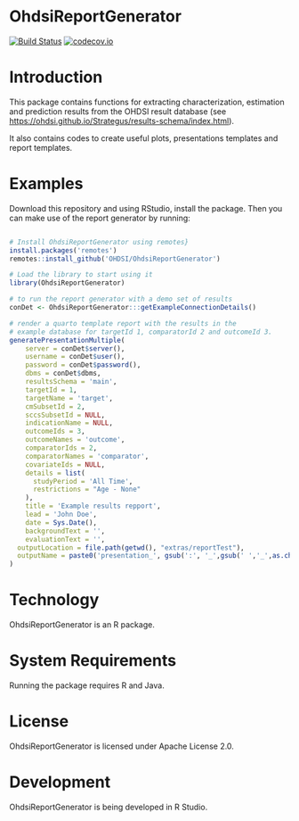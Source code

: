 # OhdsiReportGenerator

[![Build Status](https://github.com/OHDSI/OhdsiReportGenerator/workflows/R-CMD-check/badge.svg)](https://github.com/OHDSI/OhdsiReportGenerator/actions?query=workflow%3AR-CMD-check+branch%3Amain)
[![codecov.io](https://codecov.io/github/OHDSI/OhdsiReportGenerator/coverage.svg?branch=main)](https://app.codecov.io/github/OHDSI/OhdsiReportGenerator?branch=main)

# Introduction

This package contains functions for extracting characterization, estimation and prediction results from the OHDSI result database (see <https://ohdsi.github.io/Strategus/results-schema/index.html>).

It also contains codes to create useful plots, presentations templates and report templates.

# Examples

Download this repository and using RStudio, install the package. Then you can make use of the report generator by running:

``` r

# Install OhdsiReportGenerator using remotes}
install.packages('remotes')
remotes::install_github('OHDSI/OhdsiReportGenerator')

# Load the library to start using it
library(OhdsiReportGenerator)

# to run the report generator with a demo set of results
conDet <- OhdsiReportGenerator:::getExampleConnectionDetails()

# render a quarto template report with the results in the 
# example database for targetId 1, comparatorId 2 and outcomeId 3.
generatePresentationMultiple(
    server = conDet$server(),
    username = conDet$user(),
    password = conDet$password(),
    dbms = conDet$dbms,
    resultsSchema = 'main',
    targetId = 1,
    targetName = 'target',
    cmSubsetId = 2,
    sccsSubsetId = NULL,
    indicationName = NULL,
    outcomeIds = 3,
    outcomeNames = 'outcome',
    comparatorIds = 2,
    comparatorNames = 'comparator',
    covariateIds = NULL,
    details = list(
      studyPeriod = 'All Time',
      restrictions = "Age - None"
    ),
    title = 'Example results repport',
    lead = 'John Doe',
    date = Sys.Date(),
    backgroundText = '',
    evaluationText = '',
  outputLocation = file.path(getwd(), "extras/reportTest"),
  outputName = paste0('presentation_', gsub(':', '_',gsub(' ','_',as.character(date()))),'.html')
)
```

# Technology

OhdsiReportGenerator is an R package.

# System Requirements

Running the package requires R and Java.

# License

OhdsiReportGenerator is licensed under Apache License 2.0.

# Development

OhdsiReportGenerator is being developed in R Studio.
